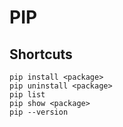 # PIP

## Shortcuts

```
pip install <package>
pip uninstall <package>
pip list
pip show <package>
pip --version
```
